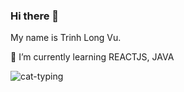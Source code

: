### Hi there 👋

My name is Trinh Long Vu.

:frog: I’m currently learning REACTJS, JAVA

![cat-typing](https://github.com/trinhvu1711/trinhvu1711/assets/81180330/49fcfb12-ab56-482e-9705-9ddc0b6ffc73)

<!--
**trinhvu1711/trinhvu1711** is a ✨ _special_ ✨ repository because its `README.md` (this file) appears on your GitHub profile.

Here are some ideas to get you started:

- 🔭 I’m currently working on ...
- 🌱 I’m currently learning ...
- 👯 I’m looking to collaborate on ...
- 🤔 I’m looking for help with ...
- 💬 Ask me about ...
- 📫 How to reach me: ...
- 😄 Pronouns: ...
- ⚡ Fun fact: ...
-->
